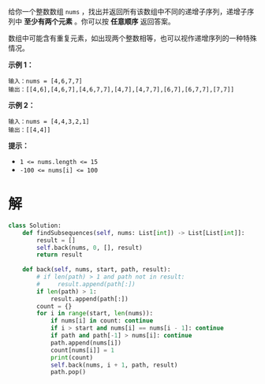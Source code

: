 给你一个整数数组 `nums` ，找出并返回所有该数组中不同的递增子序列，递增子序列中 **至少有两个元素** 。你可以按 **任意顺序** 返回答案。

数组中可能含有重复元素，如出现两个整数相等，也可以视作递增序列的一种特殊情况。

 

**示例 1：**

```
输入：nums = [4,6,7,7]
输出：[[4,6],[4,6,7],[4,6,7,7],[4,7],[4,7,7],[6,7],[6,7,7],[7,7]]
```

**示例 2：**

```
输入：nums = [4,4,3,2,1]
输出：[[4,4]]
```

 

**提示：**

- `1 <= nums.length <= 15`
- `-100 <= nums[i] <= 100`

# 解

```python
class Solution:
    def findSubsequences(self, nums: List[int]) -> List[List[int]]:
        result = []
        self.back(nums, 0, [], result)
        return result
    
    def back(self, nums, start, path, result):
        # if len(path) > 1 and path not in result:
        #     result.append(path[:])
        if len(path) > 1:
            result.append(path[:])
        count = {}
        for i in range(start, len(nums)):
            if nums[i] in count: continue
            if i > start and nums[i] == nums[i - 1]: continue
            if path and path[-1] > nums[i]: continue
            path.append(nums[i])
            count[nums[i]] = 1
            print(count)
            self.back(nums, i + 1, path, result)
            path.pop()
```

